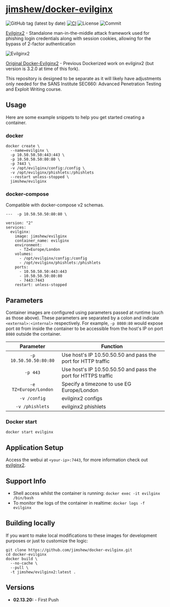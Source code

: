 # [jimshew/docker-evilginx](https://github.com/jimshew/docker-evilginx)

![GitHub tag (latest by date)](https://img.shields.io/github/v/tag/jimshew/docker-evilginx)
[![CI](https://github.com/jimshew/docker-evilginx/workflows/Docker/badge.svg?event=push)](https://github.com/jimshew/docker-evilginx/actions?query=workflow%3ADocker)
![License](https://img.shields.io/github/license/jimshew/docker-evilginx)
![Commit](https://img.shields.io/github/last-commit/jimshew/docker-evilginx)

[Evilginx2](https://github.com/kgretzky/evilginx2) - Standalone man-in-the-middle attack framework used for phishing login credentials along with session cookies, allowing for the bypass of 2-factor authentication

![Evilginx2](https://raw.githubusercontent.com/kgretzky/evilginx2/master/media/img/evilginx2-logo-512.png)

[Original Docker-Evilginx2](https://github.com/warhorse/docker-evilginx2) - Previous Dockerized work on evilginx2 (but version is 3.2.0 at time of this fork). 

This repository is designed to be separate as it will likely have adjustments only needed for the SANS Institute SEC660: Advanced Penetration Testing and Exploit Writing course.

## Usage

Here are some example snippets to help you get started creating a container.

### docker

```
docker create \
  --name=evilginx \
  -p 10.50.50.50:443:443 \
  -p 10.50.50.50:80:80 \
  -p 7443 \
  -v /opt/evilginx/config:/config \
  -v /opt/evilginx/phishlets:/phishlets 
  --restart unless-stopped \
  jimshew/evilginx
```

### docker-compose

Compatible with docker-compose v2 schemas.

```
---  -p 10.50.50.50:80:80 \

version: "2"
services:
  evilginx:
    image: jimshew/evilginx
    container_name: evilginx
    environment:
      - TZ=Europe/London
    volumes:
      - /opt/evilginx/config:/config
      - /opt/evilginx/phishlets:/phishlets
    ports:
      - 10.50.50.50:443:443
      - 10.50.50.50:80:80
      - 7443:7443
    restart: unless-stopped
```

## Parameters

Container images are configured using parameters passed at runtime (such as those above). These parameters are separated by a colon and indicate `<external>:<internal>` respectively. For example, `-p 8080:80` would expose port `80` from inside the container to be accessible from the host's IP on port `8080` outside the container.

| Parameter | Function |
| :----: | --- |
| `-p 10.50.50.50:80:80` | Use host's IP 10.50.50.50 and pass the port for HTTP traffic |
| `-p 443` | Use host's IP 10.50.50.50 and pass the port for HTTPS traffic |
| `-e TZ=Europe/London` | Specify a timezone to use EG Europe/London|
| `-v /config` | evilginx2 configs |
| `-v /phishlets` | evilginx2 phishlets |

### Docker start

```
docker start evilginx
```

## Application Setup

Access the webui at `<your-ip>:7443`, for more information check out [evilginx2](https://github.com/kgretzky/evilginx2).



## Support Info

* Shell access whilst the container is running: `docker exec -it evilginx /bin/bash`
* To monitor the logs of the container in realtime: `docker logs -f evilginx`

## Building locally

If you want to make local modifications to these images for development purposes or just to customize the logic:
```
git clone https://github.com/jimshew/docker-evilginx.git
cd docker-evilginx
docker build \
  --no-cache \
  --pull \
  -t jimshew/evilginx2:latest .
```
## Versions

* **02.13.20:** - First Push
